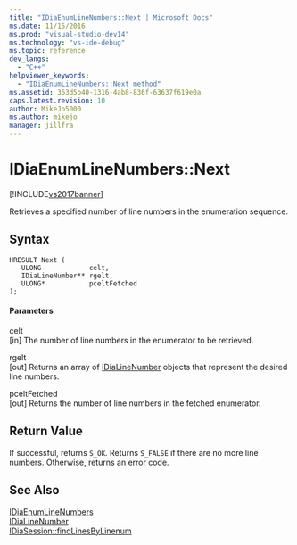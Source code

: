 ```yaml
---
title: "IDiaEnumLineNumbers::Next | Microsoft Docs"
ms.date: 11/15/2016
ms.prod: "visual-studio-dev14"
ms.technology: "vs-ide-debug"
ms.topic: reference
dev_langs: 
  - "C++"
helpviewer_keywords: 
  - "IDiaEnumLineNumbers::Next method"
ms.assetid: 363d5b40-1316-4ab8-836f-63637f619e0a
caps.latest.revision: 10
author: MikeJo5000
ms.author: mikejo
manager: jillfra
---
```

# IDiaEnumLineNumbers::Next
[!INCLUDE[vs2017banner](../../includes/vs2017banner.md)]

Retrieves a specified number of line numbers in the enumeration sequence.  
  
## Syntax  
  
```cpp#  
HRESULT Next (   
   ULONG            celt,  
   IDiaLineNumber** rgelt,  
   ULONG*           pceltFetched  
);  
```  
  
#### Parameters  
 celt  
 [in] The number of line numbers in the enumerator to be retrieved.  
  
 rgelt  
 [out] Returns an array of [IDiaLineNumber](../../debugger/debug-interface-access/idialinenumber.md) objects that represent the desired line numbers.  
  
 pceltFetched  
 [out] Returns the number of line numbers in the fetched enumerator.  
  
## Return Value  
 If successful, returns `S_OK`. Returns `S_FALSE` if there are no more line numbers. Otherwise, returns an error code.  
  
## See Also  
 [IDiaEnumLineNumbers](../../debugger/debug-interface-access/idiaenumlinenumbers.md)   
 [IDiaLineNumber](../../debugger/debug-interface-access/idialinenumber.md)   
 [IDiaSession::findLinesByLinenum](../../debugger/debug-interface-access/idiasession-findlinesbylinenum.md)

